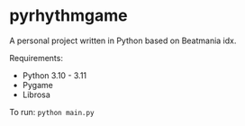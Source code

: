 # pyrhythmgame
A personal project written in Python based on Beatmania idx. 

Requirements:
- Python 3.10 - 3.11
- Pygame
- Librosa

To run:
`python main.py`
